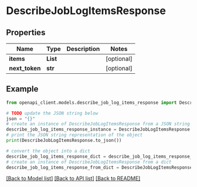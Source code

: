 # DescribeJobLogItemsResponse


## Properties

Name | Type | Description | Notes
------------ | ------------- | ------------- | -------------
**items** | **List** |  | [optional] 
**next_token** | **str** |  | [optional] 

## Example

```python
from openapi_client.models.describe_job_log_items_response import DescribeJobLogItemsResponse

# TODO update the JSON string below
json = "{}"
# create an instance of DescribeJobLogItemsResponse from a JSON string
describe_job_log_items_response_instance = DescribeJobLogItemsResponse.from_json(json)
# print the JSON string representation of the object
print(DescribeJobLogItemsResponse.to_json())

# convert the object into a dict
describe_job_log_items_response_dict = describe_job_log_items_response_instance.to_dict()
# create an instance of DescribeJobLogItemsResponse from a dict
describe_job_log_items_response_from_dict = DescribeJobLogItemsResponse.from_dict(describe_job_log_items_response_dict)
```
[[Back to Model list]](../README.md#documentation-for-models) [[Back to API list]](../README.md#documentation-for-api-endpoints) [[Back to README]](../README.md)


